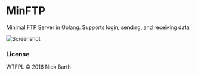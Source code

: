 # MinFTP

Minimal FTP Server in Golang. Supports login, sending, and receiving data.

![Screenshot](https://cdn.rawgit.com/nickbarth/MinFTP/2b122b02e126a67a1eb7274d50aa1580c6bd7c7c/screenshot.png)

### License
WTFPL &copy; 2016 Nick Barth
